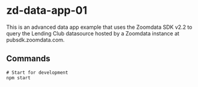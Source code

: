 # zd-data-app-01

This is an advanced data app example that uses the Zoomdata SDK v2.2 to query the Lending Club datasource hosted by a Zoomdata instance at pubsdk.zoomdata.com.

## Commands

```
# Start for development
npm start
```
